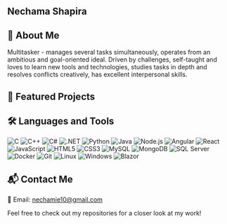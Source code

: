 ## Nechama Shapira
## 🌟 About Me

Multitasker - manages several tasks simultaneously, operates from an ambitious and goal-oriented ideal. Driven by challenges, self-taught and loves to learn new tools and technologies, studies tasks in depth and resolves conflicts creatively, has excellent interpersonal skills.
## 📁 Featured Projects
## 🛠️ Languages and Tools
![C](https://camo.githubusercontent.com/d35a1629940de977c889a8710227ca41e3068e9b4318f59994c9fa92fa37fd0c/68747470733a2f2f696d672e69636f6e73382e636f6d2f636f6c6f722f34382f3030303030302f632d70726f6772616d6d696e672e706e67)
![C++](https://path/to/cpp-logo.png)
![C#](https://path/to/csharp-logo.png)
![.NET](https://path/to/dotnet-logo.png)
![Python](https://path/to/python-logo.png)
![Java](https://path/to/java-logo.png)
![Node.js](https://path/to/nodejs-logo.png)
![Angular](https://path/to/angular-logo.png)
![React](https://path/to/react-logo.png)
![JavaScript](https://path/to/javascript-logo.png)
![HTML5](https://path/to/html5-logo.png)
![CSS3](https://path/to/css3-logo.png)
![MySQL](https://path/to/mysql-logo.png)
![MongoDB](https://path/to/mongodb-logo.png)
![SQL Server](https://path/to/sqlserver-logo.png)
![Docker](https://path/to/docker-logo.png)
![Git](https://path/to/git-logo.png)
![Linux](https://path/to/linux-logo.png)
![Windows](https://path/to/windows-logo.png)
![Blazor](https://path/to/blazor-logo.png)
## 📬 Contact Me
📧 Email: nechamie10@gmail.com

Feel free to check out my repositories for a closer look at my work!
<!--
**NEitan622/NEitan622** is a ✨ _special_ ✨ repository because its `README.md` (this file) appears on your GitHub profile.

Here are some ideas to get you started:

- 🔭 I’m currently working on ...
- 🌱 I’m currently learning ...
- 👯 I’m looking to collaborate on ...
- 🤔 I’m looking for help with ...
- 💬 Ask me about ...
- 📫 How to reach me: ...
- 😄 Pronouns: ...
- ⚡ Fun fact: ...
-->
